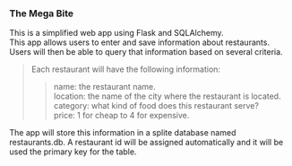 ### The Mega Bite
This is a simplified web app using Flask and SQLAlchemy.<br />
This app allows users to enter and save information about restaurants.<br />
Users will then be able to query that information based on several criteria.<br />
>Each restaurant will have the following information:
>>name: the restaurant name.<br />
>>location: the name of the city where the restaurant is located.<br />
>>category: what kind of food does this restaurant serve?<br />
>>price: 1 for cheap to 4 for expensive.

The app will store this information in a splite database named restaurants.db. A restaurant id will be assigned automatically and it will be used the primary key for the table.
